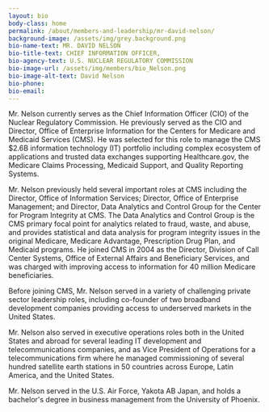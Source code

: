 ```yaml
---
layout: bio
body-class: home
permalink: /about/members-and-leadership/mr-david-nelson/
background-image: /assets/img/grey.background.png
bio-name-text: MR. DAVID NELSON
bio-title-text: CHIEF INFORMATION OFFICER,
bio-agency-text: U.S. NUCLEAR REGULATORY COMMISSION
bio-image-url: /assets/img/members/bio_Nelson.png
bio-image-alt-text: David Nelson
bio-phone:
bio-email:
---
```

Mr. Nelson currently serves as the Chief Information Officer (CIO) of the Nuclear Regulatory Commission. He previously served as the CIO and Director, Office of Enterprise Information for the Centers for Medicare and Medicaid Services (CMS). He was selected for this role to manage the CMS $2.6B information technology (IT) portfolio including complex ecosystem of applications and trusted data exchanges supporting Healthcare.gov, the Medicare Claims Processing, Medicaid Support, and Quality Reporting Systems.

Mr. Nelson previously held several important roles at CMS including the Director, Office of Information Services; Director, Office of Enterprise Management; and Director, Data Analytics and Control Group for the Center for Program Integrity at CMS. The Data Analytics and Control Group is the CMS primary focal point for analytics related to fraud, waste, and abuse, and provides statistical and data analysis for program integrity issues in the original Medicare, Medicare Advantage, Prescription Drug Plan, and Medicaid programs. He joined CMS in 2004 as the Director, Division of Call Center Systems, Office of External Affairs and Beneficiary Services, and was charged with improving access to information for 40 million Medicare beneficiaries.

Before joining CMS, Mr. Nelson served in a variety of challenging private sector leadership roles, including co-founder of two broadband development companies providing access to underserved markets in the United States.

Mr. Nelson also served in executive operations roles both in the United States and abroad for several leading IT development and telecommunications companies, and as Vice President of Operations for a telecommunications firm where he managed commissioning of several hundred satellite earth stations in 50 countries across Europe, Latin America, and the United States.

Mr. Nelson served in the U.S. Air Force, Yakota AB Japan, and holds a bachelor's degree in business management from the University of Phoenix.
